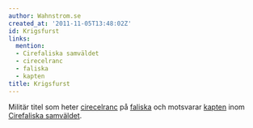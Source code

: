 ```yaml
---
author: Wahnstrom.se
created_at: '2011-11-05T13:48:02Z'
id: Krigsfurst
links:
  mention:
  - Cirefaliska samväldet
  - cirecelranc
  - faliska
  - kapten
title: Krigsfurst
---
```


Militär titel som heter [cirecelranc] på [faliska] och motsvarar [kapten] inom [Cirefaliska
samväldet].

  [cirecelranc]: cirecelranc
  [faliska]: faliska
  [kapten]: kapten
  [Cirefaliska samväldet]: Cirefaliska_samväldet